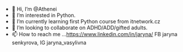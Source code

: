 - 👋 Hi, I’m @Athenei
- 👀 I’m interested in Python.
- 🌱 I’m currently learning first Python course from itnetwork.cz
- 💞️ I’m looking to collaborate on ADHD/ADD/gifted adults.
- 📫 How to reach me ...https://www.linkedin.com/in/jaryna/ FB jaryna senkyrova, IG jaryna_vasylivna

<!---
Athenei/Athenei is a ✨ special ✨ repository because its `README.md` (this file) appears on your GitHub profile.
You can click the Preview link to take a look at your changes.
--->
